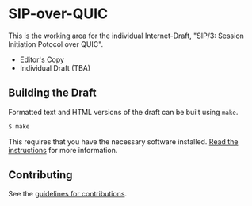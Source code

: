 # SIP-over-QUIC

This is the working area for the individual Internet-Draft, "SIP/3: Session Initiation Potocol over QUIC".

* [Editor's Copy](https://probable-train-1d24d093.pages.github.io/draft-hurst-sip-quic.html)
* Individual Draft (TBA)

## Building the Draft

Formatted text and HTML versions of the draft can be built using `make`.

```sh
$ make
```

This requires that you have the necessary software installed. [Read the
instructions](https://github.com/martinthomson/i-d-template/blob/main/doc/TEMPLATE.md)
for more information.

## Contributing

See the [guidelines for contributions](CONTRIBUTING.md).
